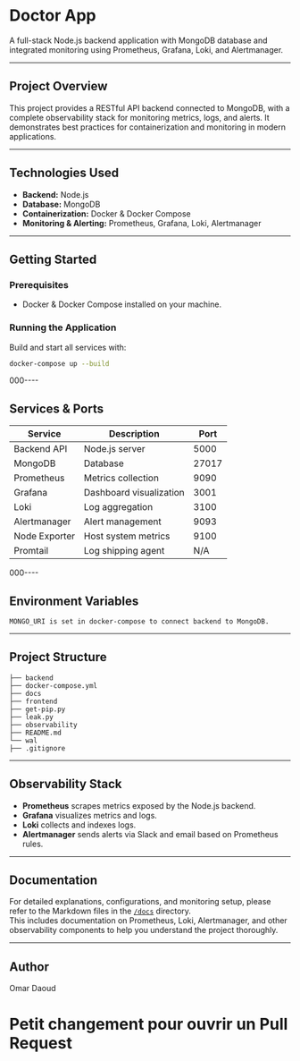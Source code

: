 # Doctor App

A full-stack Node.js backend application with MongoDB database and integrated monitoring using Prometheus, Grafana, Loki, and Alertmanager.

----

## Project Overview

This project provides a RESTful API backend connected to MongoDB, with a complete observability stack for monitoring metrics, logs, and alerts. It demonstrates best practices for containerization and monitoring in modern applications.

----

## Technologies Used

- **Backend:** Node.js  
- **Database:** MongoDB  
- **Containerization:** Docker & Docker Compose  
- **Monitoring & Alerting:** Prometheus, Grafana, Loki, Alertmanager  

----

## Getting Started

### Prerequisites

- Docker & Docker Compose installed on your machine.

### Running the Application

Build and start all services with:

```bash
docker-compose up --build
```

000----
## Services & Ports

| Service       | Description             | Port  |
| ------------- | ----------------------- | ----- |
| Backend API   | Node.js server          | 5000  |
| MongoDB       | Database                | 27017 |
| Prometheus    | Metrics collection      | 9090  |
| Grafana       | Dashboard visualization | 3001  |
| Loki          | Log aggregation         | 3100  |
| Alertmanager  | Alert management        | 9093  |
| Node Exporter | Host system metrics     | 9100  |
| Promtail      | Log shipping agent      | N/A   |



000----

## Environment Variables

    MONGO_URI is set in docker-compose to connect backend to MongoDB.


----

## Project Structure
``` 
├── backend
├── docker-compose.yml
├── docs
├── frontend
├── get-pip.py
├── leak.py
├── observability
├── README.md
└── wal
├── .gitignore
```

----

## Observability Stack

- **Prometheus** scrapes metrics exposed by the Node.js backend.  
- **Grafana** visualizes metrics and logs.  
- **Loki** collects and indexes logs.  
- **Alertmanager** sends alerts via Slack and email based on Prometheus rules.


----
## Documentation

For detailed explanations, configurations, and monitoring setup, please refer to the Markdown files in the [`/docs`](./docs) directory.  
This includes documentation on Prometheus, Loki, Alertmanager, and other observability components to help you understand the project
 thoroughly.

----
## Author

Omar Daoud



# Petit changement pour ouvrir un Pull Request

